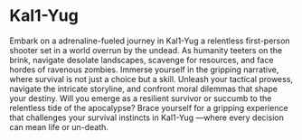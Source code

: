 # Kal1-Yug
Embark on a adrenaline-fueled journey in Kal1-Yug a relentless first-person shooter set in a world overrun by the undead. As humanity teeters on the brink, navigate desolate landscapes, scavenge for resources, and face hordes of ravenous zombies. Immerse yourself in the gripping narrative, where survival is not just a choice but a skill. Unleash your tactical prowess, navigate the intricate storyline, and confront moral dilemmas that shape your destiny. Will you emerge as a resilient survivor or succumb to the relentless tide of the apocalypse? Brace yourself for a gripping experience that challenges your survival instincts in Kal1-Yug —where every decision can mean life or un-death.
